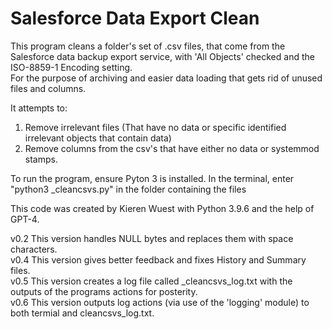 # Salesforce Data Export Clean

This program cleans a folder's set of .csv files, that come from the Salesforce data backup export service, with 'All Objects' checked and the ISO-8859-1 Encoding setting.   
For the purpose of archiving and easier data loading that gets rid of unused files and columns.

It attempts to:
1. Remove irrelevant files (That have no data or specific identified irrelevant objects that contain data)
2. Remove columns from the csv's that have either no data or systemmod stamps.

To run the program, ensure Pyton 3 is installed.
In the terminal, enter "python3 _cleancsvs.py" in the folder containing the files

This code was created by Kieren Wuest with Python 3.9.6 and the help of GPT-4.

v0.2 This version handles NULL bytes and replaces them with space characters.  
v0.4 This version gives better feedback and fixes History and Summary files.   
v0.5 This version creates a log file called _cleancsvs_log.txt with the outputs of the programs actions for posterity.  
v0.6 This version outputs log actions (via use of the 'logging' module) to both termial and cleancsvs_log.txt.  
